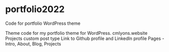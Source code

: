 # portfolio2022
Code for portfolio WordPress theme

Theme code for my portfolio theme for WordPress. cmlyons.website
Projects custom post type
Link to Github profile and LinkedIn profile
Pages - Intro, About, Blog, Projects
